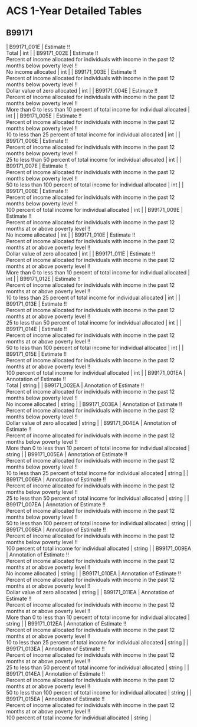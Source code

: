# ACS 1-Year Detailed Tables

## B99171

| B99171_001E | Estimate !!<br>Total | int |
| B99171_002E | Estimate !!<br>Percent of income allocated for individuals with income in the past 12 months below poverty level !!<br>No income allocated | int |
| B99171_003E | Estimate !!<br>Percent of income allocated for individuals with income in the past 12 months below poverty level !!<br>Dollar value of zero allocated | int |
| B99171_004E | Estimate !!<br>Percent of income allocated for individuals with income in the past 12 months below poverty level !!<br>More than 0 to less than 10 percent of total income for individual allocated | int |
| B99171_005E | Estimate !!<br>Percent of income allocated for individuals with income in the past 12 months below poverty level !!<br>10 to less than 25 percent of total income for individual allocated | int |
| B99171_006E | Estimate !!<br>Percent of income allocated for individuals with income in the past 12 months below poverty level !!<br>25 to less than 50 percent of total income for individual allocated | int |
| B99171_007E | Estimate !!<br>Percent of income allocated for individuals with income in the past 12 months below poverty level !!<br>50 to less than 100 percent of total income for individual allocated | int |
| B99171_008E | Estimate !!<br>Percent of income allocated for individuals with income in the past 12 months below poverty level !!<br>100 percent of total income for individual allocated | int |
| B99171_009E | Estimate !!<br>Percent of income allocated for individuals with income in the past 12 months at or above poverty level !!<br>No income allocated | int |
| B99171_010E | Estimate !!<br>Percent of income allocated for individuals with income in the past 12 months at or above poverty level !!<br>Dollar value of zero allocated | int |
| B99171_011E | Estimate !!<br>Percent of income allocated for individuals with income in the past 12 months at or above poverty level !!<br>More than 0 to less than 10 percent of total income for individual allocated | int |
| B99171_012E | Estimate !!<br>Percent of income allocated for individuals with income in the past 12 months at or above poverty level !!<br>10 to less than 25 percent of total income for individual allocated | int |
| B99171_013E | Estimate !!<br>Percent of income allocated for individuals with income in the past 12 months at or above poverty level !!<br>25 to less than 50 percent of total income for individual allocated | int |
| B99171_014E | Estimate !!<br>Percent of income allocated for individuals with income in the past 12 months at or above poverty level !!<br>50 to less than 100 percent of total income for individual allocated | int |
| B99171_015E | Estimate !!<br>Percent of income allocated for individuals with income in the past 12 months at or above poverty level !!<br>100 percent of total income for individual allocated | int |
| B99171_001EA | Annotation of Estimate !!<br>Total | string |
| B99171_002EA | Annotation of Estimate !!<br>Percent of income allocated for individuals with income in the past 12 months below poverty level !!<br>No income allocated | string |
| B99171_003EA | Annotation of Estimate !!<br>Percent of income allocated for individuals with income in the past 12 months below poverty level !!<br>Dollar value of zero allocated | string |
| B99171_004EA | Annotation of Estimate !!<br>Percent of income allocated for individuals with income in the past 12 months below poverty level !!<br>More than 0 to less than 10 percent of total income for individual allocated | string |
| B99171_005EA | Annotation of Estimate !!<br>Percent of income allocated for individuals with income in the past 12 months below poverty level !!<br>10 to less than 25 percent of total income for individual allocated | string |
| B99171_006EA | Annotation of Estimate !!<br>Percent of income allocated for individuals with income in the past 12 months below poverty level !!<br>25 to less than 50 percent of total income for individual allocated | string |
| B99171_007EA | Annotation of Estimate !!<br>Percent of income allocated for individuals with income in the past 12 months below poverty level !!<br>50 to less than 100 percent of total income for individual allocated | string |
| B99171_008EA | Annotation of Estimate !!<br>Percent of income allocated for individuals with income in the past 12 months below poverty level !!<br>100 percent of total income for individual allocated | string |
| B99171_009EA | Annotation of Estimate !!<br>Percent of income allocated for individuals with income in the past 12 months at or above poverty level !!<br>No income allocated | string |
| B99171_010EA | Annotation of Estimate !!<br>Percent of income allocated for individuals with income in the past 12 months at or above poverty level !!<br>Dollar value of zero allocated | string |
| B99171_011EA | Annotation of Estimate !!<br>Percent of income allocated for individuals with income in the past 12 months at or above poverty level !!<br>More than 0 to less than 10 percent of total income for individual allocated | string |
| B99171_012EA | Annotation of Estimate !!<br>Percent of income allocated for individuals with income in the past 12 months at or above poverty level !!<br>10 to less than 25 percent of total income for individual allocated | string |
| B99171_013EA | Annotation of Estimate !!<br>Percent of income allocated for individuals with income in the past 12 months at or above poverty level !!<br>25 to less than 50 percent of total income for individual allocated | string |
| B99171_014EA | Annotation of Estimate !!<br>Percent of income allocated for individuals with income in the past 12 months at or above poverty level !!<br>50 to less than 100 percent of total income for individual allocated | string |
| B99171_015EA | Annotation of Estimate !!<br>Percent of income allocated for individuals with income in the past 12 months at or above poverty level !!<br>100 percent of total income for individual allocated | string |

